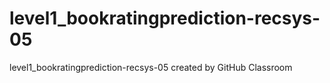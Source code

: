 # level1_bookratingprediction-recsys-05
level1_bookratingprediction-recsys-05 created by GitHub Classroom
